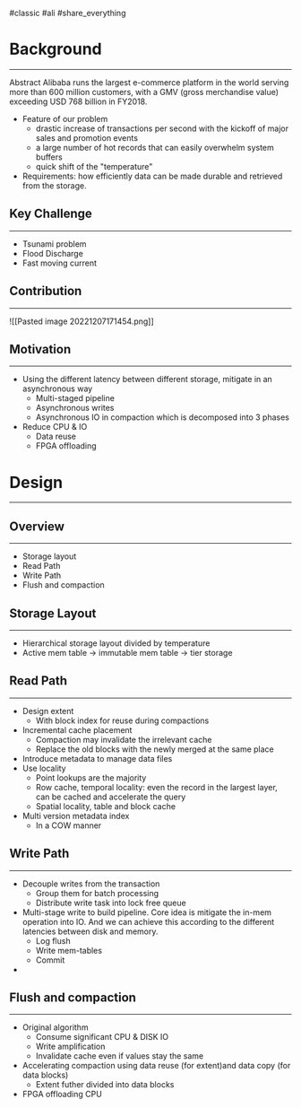 #classic #ali #share_everything 
# Background
---
Abstract Alibaba runs the largest e-commerce platform in the world serving more than 600 million customers, with a GMV (gross merchandise value) exceeding USD 768 billion in FY2018.
- Feature of our problem
  - drastic increase of transactions per second with the kickoff of major sales and promotion events
  - a large number of hot records that can easily overwhelm system buffers
  - quick shift of the "temperature"
- Requirements: how efficiently data can be made durable and retrieved from the storage.

## Key Challenge
---
- Tsunami problem
- Flood Discharge
- Fast moving current

## Contribution
---
![[Pasted image 20221207171454.png]]

## Motivation
---
- Using the different latency between different storage, mitigate in an asynchronous way
  - Multi-staged pipeline
  - Asynchronous writes
  - Asynchronous IO in compaction which is decomposed into 3 phases
- Reduce CPU & IO
  - Data reuse
  - FPGA offloading

# Design
---
## Overview
---
- Storage layout
- Read Path
- Write Path
- Flush and compaction

## Storage Layout
---
- Hierarchical storage layout divided by temperature
- Active mem table -> immutable mem table -> tier storage

## Read Path
---
- Design extent
  - With block index for reuse during compactions
- Incremental cache placement
  - Compaction may invalidate the irrelevant cache
  - Replace the old blocks with the newly merged at the same place
- Introduce metadata to manage data files
- Use locality
  - Point lookups are the majority
  - Row cache, temporal locality: even the record in the largest layer, can be cached and accelerate the query
  - Spatial locality, table and block cache
- Multi version metadata index
  - In a COW manner

## Write Path
---
- Decouple writes from the transaction
  - Group them for batch processing
  - Distribute write task into lock free queue
- Multi-stage write to build pipeline. Core idea is mitigate the in-mem operation into IO. And we can achieve this according to the different latencies between disk and memory.
  - Log flush
  - Write mem-tables
  - Commit
- 

## Flush and compaction
---
- Original algorithm
  - Consume significant CPU & DISK IO
  - Write amplification
  - Invalidate cache even if values stay the same
- Accelerating compaction using data reuse (for extent)and data copy (for data blocks)
  - Extent futher divided into data blocks
- FPGA offloading CPU
